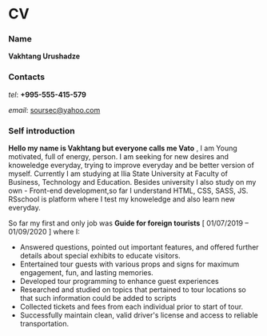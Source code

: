 # CV

### Name

**Vakhtang Urushadze**

### Contacts

_tel_: **+995-555-415-579**

_email_: <soursec@yahoo.com>

### Self introduction

**Hello my name is Vakhtang but everyone calls me Vato** , I am Young motivated, full of energy, person. I am seeking for new desires and knoweledge everyday, trying to improve everyday and be better version of myself. Currently I am studying at Ilia State University at Faculty of Business, Technology and Education. Besides university I also study on my own - Front-end development,so far I understand HTML, CSS, SASS, JS. RSschool is platform where I test my knoweledge and also learn new everyday.

So far my first and only job was **Guide for foreign tourists** [ 01/07/2019 – 01/09/2020 ] where I:

- Answered questions, pointed out important features, and offered further details about special exhibits to
  educate visitors.
- Entertained tour guests with various props and signs for maximum engagement, fun, and lasting
  memories.
- Developed tour programming to enhance guest experiences
- Researched and studied on topics that pertained to tour locations so that such information could be added
  to scripts
- Collected tickets and fees from each individual prior to start of tour.
- Successfully maintain clean, valid driver's license and access to reliable transportation.
